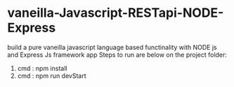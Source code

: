 # vaneilla-Javascript-RESTapi-NODE-Express
build a pure vaneilla javascript language based functinality with NODE js and Express Js framework app
Steps to run are below on the project folder:
1. cmd : npm install 
2. cmd : npm run devStart
